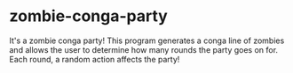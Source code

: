 # zombie-conga-party
It's a zombie conga party! This program generates a conga line of zombies and allows the user to determine how many rounds the party goes on for. Each round, a random action affects the party!
